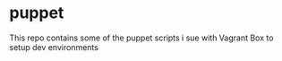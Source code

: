 puppet
======

This repo contains some of the puppet scripts i sue with Vagrant Box to setup dev environments